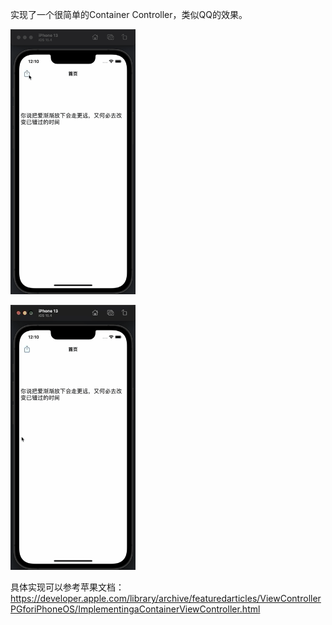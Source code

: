 实现了一个很简单的Container Controller，类似QQ的效果。

![](Resource/1.gif)

![](Resource/2.gif)

具体实现可以参考苹果文档：https://developer.apple.com/library/archive/featuredarticles/ViewControllerPGforiPhoneOS/ImplementingaContainerViewController.html

